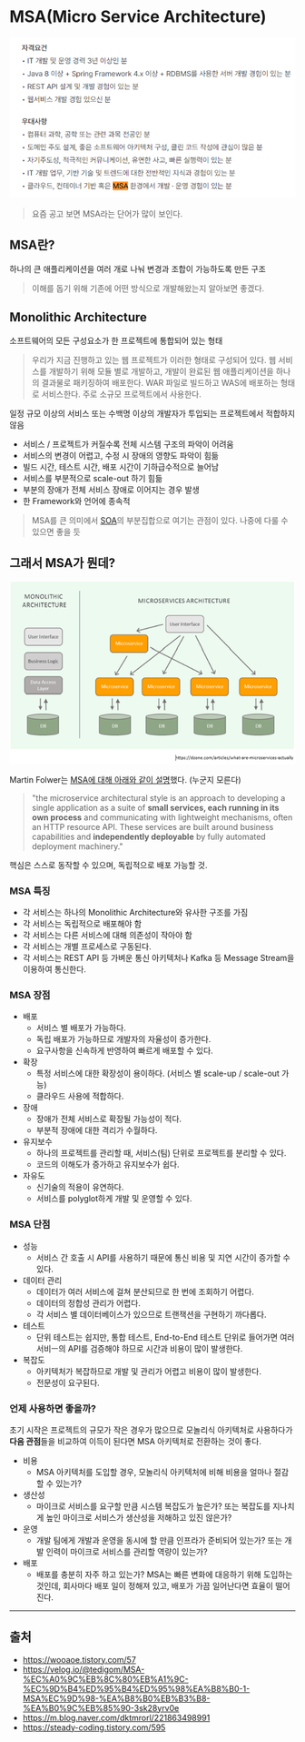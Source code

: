 # MSA(Micro Service Architecture)

![공고](./msa_recruit.png)

> 요즘 공고 보면 MSA라는 단어가 많이 보인다.

## MSA란?

하나의 큰 애플리케이션을 여러 개로 나눠 변경과 조합이 가능하도록 만든 구조

> 이해를 돕기 위해 기존에 어떤 방식으로 개발해왔는지 알아보면 좋겠다.

## Monolithic Architecture

소프트웨어의 모든 구성요소가 한 프로젝트에 통합되어 있는 형태

> 우리가 지금 진행하고 있는 웹 프로젝트가 이러한 형태로 구성되어 있다. 웹 서비스를 개발하기 위해 모듈 별로 개발하고, 개발이 완료된 웹 애플리케이션을 하나의 결과물로 패키징하여 배포한다. WAR 파일로 빌드하고 WAS에 배포하는 형태로 서비스한다. 주로 소규모 프로젝트에서 사용한다.

일정 규모 이상의 서비스 또는 수백명 이상의 개발자가 투입되는 프로젝트에서 적합하지 않음

- 서비스 / 프로젝트가 커질수록 전체 시스템 구조의 파악이 어려움
- 서비스의 변경이 어렵고, 수정 시 장애의 영향도 파악이 힘듦
- 빌드 시간, 테스트 시간, 배포 시간이 기하급수적으로 늘어남
- 서비스를 부분적으로 scale-out 하기 힘듦
- 부분의 장애가 전체 서비스 장애로 이어지는 경우 발생
- 한 Framework와 언어에 종속적

> MSA를 큰 의미에서 [SOA](https://www.redhat.com/ko/topics/cloud-native-apps/what-is-service-oriented-architecture)의 부분집합으로 여기는 관점이 있다. 나중에 다룰 수 있으면 좋을 듯

## 그래서 MSA가 뭔데?

![vs2](./vs2.png)

Martin Folwer는 [MSA에 대해 아래와 같이 설명](https://martinfowler.com/articles/microservices.html)했다. (누군지 모른다)

> "the microservice architectural style is an approach to developing a single application as a suite of <b>small services, each running in its own process</b> and communicating with lightweight mechanisms, often an HTTP resource API. These services are built around business capabilities and <b>independently deployable</b> by fully automated deployment machinery."

핵심은 스스로 동작할 수 있으며, 독립적으로 배포 가능할 것.

### MSA 특징

- 각 서비스는 하나의 Monolithic Architecture와 유사한 구조를 가짐
- 각 서비스는 독립적으로 배포해야 함
- 각 서비스는 다른 서비스에 대해 의존성이 작아야 함
- 각 서비스는 개별 프로세스로 구동된다.
- 각 서비스는 REST API 등 가벼운 통신 아키텍처나 Kafka 등 Message Stream을 이용하여 통신한다.

### MSA 장점

- 배포
  - 서비스 별 배포가 가능하다.
  - 독립 배포가 가능하므로 개발자의 자율성이 증가한다.
  - 요구사항을 신속하게 반영하여 빠르게 배포할 수 있다.
- 확장
  - 특정 서비스에 대한 확장성이 용이하다. (서비스 별 scale-up / scale-out 가능)
  - 클라우드 사용에 적합하다.
- 장애
  - 장애가 전체 서비스로 확장될 가능성이 적다.
  - 부분적 장애에 대한 격리가 수월하다.
- 유지보수
  - 하나의 프로젝트를 관리할 때, 서비스(팀) 단위로 프로젝트를 분리할 수 있다.
  - 코드의 이해도가 증가하고 유지보수가 쉽다.
- 자유도
  - 신기술의 적용이 유연하다.
  - 서비스를 polyglot하게 개발 및 운영할 수 있다.

### MSA 단점

- 성능
  - 서비스 간 호출 시 API를 사용하기 때문에 통신 비용 및 지연 시간이 증가할 수 있다.
- 데이터 관리
  - 데이터가 여러 서비스에 걸쳐 분산되므로 한 번에 조회하기 어렵다.
  - 데이터의 정합성 관리가 어렵다.
  - 각 서비스 별 데이터베이스가 있으므로 트랜잭션을 구현하기 까다롭다.
- 테스트
  - 단위 테스트는 쉽지만, 통합 테스트, End-to-End 테스트 단위로 들어가면 여러 서비ㅡ의 API를 검증해야 하므로 시간과 비용이 많이 발생한다.
- 복잡도
  - 아키텍처가 복잡하므로 개발 및 관리가 어렵고 비용이 많이 발생한다.
  - 전문성이 요구된다.

### 언제 사용하면 좋을까?

초기 시작은 프로젝트의 규모가 작은 경우가 많으므로 모놀리식 아키텍처로 사용하다가 <b>다음 관점</b>들을 비교하여 이득이 된다면 MSA 아키텍처로 전환하는 것이 좋다.

- 비용
  - MSA 아키텍처를 도입할 경우, 모놀리식 아키텍처에 비해 비용을 얼마나 절감할 수 있는가?
- 생산성
  - 마이크로 서비스를 요구할 만큼 시스템 복잡도가 높은가? 또는 복잡도를 지나치게 높인 마이크로 서비스가 생산성을 저해하고 있진 않은가?
- 운영
  - 개발 팀에게 개발과 운영을 동시에 할 만큼 인프라가 준비되어 있는가? 또는 개발 인력이 마이크로 서비스를 관리할 역량이 있는가?
- 배포
  - 배포를 충분히 자주 하고 있는가? MSA는 빠른 변화에 대응하기 위해 도입하는 것인데, 회사마다 배포 일이 정해져 있고, 배포가 가끔 일어난다면 효율이 떨어진다.

---

## 출처

- https://wooaoe.tistory.com/57
- https://velog.io/@tedigom/MSA-%EC%A0%9C%EB%8C%80%EB%A1%9C-%EC%9D%B4%ED%95%B4%ED%95%98%EA%B8%B0-1-MSA%EC%9D%98-%EA%B8%B0%EB%B3%B8-%EA%B0%9C%EB%85%90-3sk28yrv0e
- https://m.blog.naver.com/dktmrorl/221863498991
- https://steady-coding.tistory.com/595
